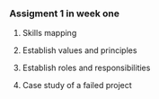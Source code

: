 ### Assigment 1 in week one

1. Skills mapping

2. Establish values and principles

3. Establish roles and responsibilities

4. Case study of a failed project


